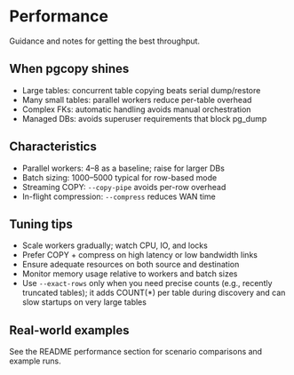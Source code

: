 # Performance

Guidance and notes for getting the best throughput.

## When pgcopy shines

- Large tables: concurrent table copying beats serial dump/restore
- Many small tables: parallel workers reduce per-table overhead
- Complex FKs: automatic handling avoids manual orchestration
- Managed DBs: avoids superuser requirements that block pg_dump

## Characteristics

- Parallel workers: 4–8 as a baseline; raise for larger DBs
- Batch sizing: 1000–5000 typical for row-based mode
- Streaming COPY: `--copy-pipe` avoids per-row overhead
- In-flight compression: `--compress` reduces WAN time

## Tuning tips

- Scale workers gradually; watch CPU, IO, and locks
- Prefer COPY + compress on high latency or low bandwidth links
- Ensure adequate resources on both source and destination
- Monitor memory usage relative to workers and batch sizes
- Use `--exact-rows` only when you need precise counts (e.g., recently truncated tables); it adds COUNT(*) per table during discovery and can slow startups on very large tables

## Real-world examples

See the README performance section for scenario comparisons and example runs.
